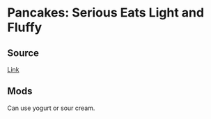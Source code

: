 # Pancakes: Serious Eats Light and Fluffy

## Source

[Link](http://www.seriouseats.com/recipes/2010/06/light-and-fluffy-pancakes-recipe.html)

## Mods

Can use yogurt or sour cream.
